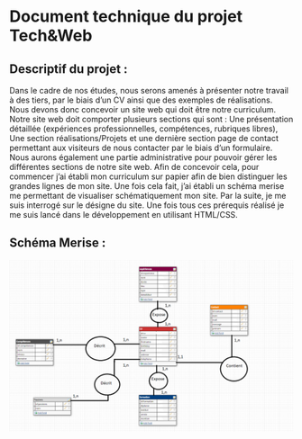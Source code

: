 # Document technique du projet Tech&Web

## Descriptif du projet :

Dans le cadre de nos études, nous serons amenés à présenter notre travail à des tiers, par le biais d’un CV ainsi que des exemples de réalisations. Nous devons donc concevoir un site web qui doit être notre curriculum. Notre site web doit comporter plusieurs sections qui sont : Une présentation détaillée (expériences professionnelles, compétences, rubriques libres), Une section réalisations/Projets et une dernière section page de contact permettant aux visiteurs de nous contacter par le biais d’un formulaire. Nous aurons également une partie administrative pour pouvoir gérer les différentes sections de notre site web. Afin de concevoir cela, pour commencer j’ai établi mon curriculum sur papier afin de bien distinguer les grandes lignes de mon site. Une fois cela fait, j’ai établi un schéma merise me permettant de visualiser schématiquement mon site. Par la suite, je me suis interrogé sur le désigne du site. Une fois tous ces prérequis réalisé je me suis lancé dans le développement en utilisant HTML/CSS.

## Schéma Merise :

![merise](/img/MONT_VALENTIN_mcdcv.PNG)
